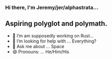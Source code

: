### Hi there, I'm Jeremy/jer/alphastrata...

## Aspiring polyglot and polymath.

- 🌱 I’m am supposedly working on Rust...
- 🤔 I’m looking for help with ... Everything?
- 💬 Ask me about ... Space
- 😄 Pronouns: ... He/Him/His

